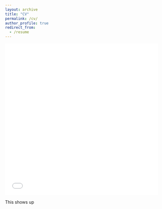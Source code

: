 ```yaml
---
layout: archive
title: "CV"
permalink: /cv/
author_profile: true
redirect_from:
  - /resume
---
```


<iframe src="/files/Curriculum_Vitae_TR.pdf" width="100%" height="500" frameborder="no" border="0" marginwidth="0" marginheight="0"></iframe>

This shows up